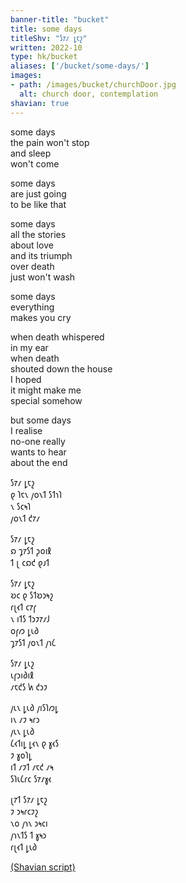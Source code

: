 ```yaml
---
banner-title: "bucket" 
title: some days 
titleShv: "𐑕𐑳𐑥 𐑛𐑱𐑟"
written: 2022-10
type: hk/bucket
aliases: ['/bucket/some-days/']
images:
- path: /images/bucket/churchDoor.jpg 
  alt: church door, contemplation 
shavian: true
---
```


<div class="latin">

some days  
the pain won't stop  
and sleep  
won't come  

some days  
are just going  
to be like that  

some days  
all the stories  
about love  
and its triumph  
over death  
just won't wash  

some days   
everything  
makes you cry  

when death whispered  
in my ear  
when death  
shouted down the house  
I hoped  
it might make me  
special somehow  
  
but some days  
I realise  
no-one really  
wants to hear  
about the end  

</div>

<div class="shavian">

𐑕𐑳𐑥 𐑛𐑱𐑟  
𐑞 𐑐𐑱𐑯 𐑢𐑴𐑯𐑑 𐑕𐑑𐑪𐑐  
𐑯 𐑕𐑤𐑰𐑐  
𐑢𐑴𐑯𐑑 𐑒𐑳𐑥

𐑕𐑳𐑥 𐑛𐑱𐑟  
𐑸 𐑡𐑳𐑕𐑑 𐑜𐑴𐑦𐑙  
𐑑 𐑚 𐑤𐑸𐑒 𐑞𐑨𐑑

𐑕𐑳𐑥 𐑛𐑱𐑟  
𐑹𐑤 𐑞 𐑕𐑑𐑹𐑮𐑰𐑟  
𐑩𐑚𐑬𐑑 𐑤𐑳𐑝  
𐑯 𐑦𐑑𐑕 𐑑𐑮𐑲𐑳𐑥𐑓  
𐑴𐑝𐑼 𐑛𐑧𐑔  
𐑡𐑳𐑕𐑑 𐑢𐑴𐑯𐑑 𐑢𐑪𐑖

𐑕𐑳𐑥 𐑛𐑧𐑟  
𐑧𐑝𐑮𐑦𐑔𐑦𐑙  
𐑥𐑱𐑒𐑕 𐑿 𐑒𐑮𐑲  

𐑢𐑧𐑯 𐑛𐑧𐑔 𐑢𐑦𐑕𐑐𐑼𐑛  
𐑦𐑯 𐑥𐑲 𐑰𐑩𐑮  
𐑢𐑧𐑯 𐑛𐑧𐑔  
𐑖𐑬𐑑𐑦𐑛 𐑛𐑬𐑯 𐑞 𐑣𐑬𐑕  
𐑲 𐑣𐑴𐑐𐑛  
𐑦𐑑 𐑥𐑲𐑑 𐑥𐑱𐑒 𐑥𐑰  
𐑕𐑐𐑧𐑖𐑩𐑤 𐑕𐑳𐑥𐑣𐑬

𐑚𐑳𐑑 𐑕𐑳𐑥 𐑛𐑱𐑟  
𐑲 𐑮𐑰𐑩𐑤𐑲𐑟  
𐑯𐑴 𐑢𐑪𐑯 𐑮𐑰𐑤𐑦  
𐑢𐑪𐑯𐑑𐑕 𐑑 𐑣𐑰𐑮  
𐑩𐑚𐑬𐑑 𐑛𐑧𐑔

[(Shavian script)](/shavian/intro)

</div>
